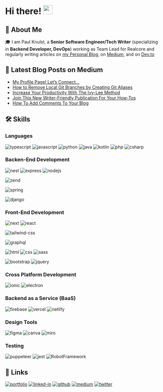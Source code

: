 # Hi there! <img src="https://media.giphy.com/media/hvRJCLFzcasrR4ia7z/giphy.gif" width="29px">

## 🚀 About Me

🎓 I am Paul Knulst, a **Senior Software Engineer/Tech Writer** (specializing in **Backend Developer, DevOps**) working as Team Lead for Realcore and regularly writing articles on <a href="https://www.knulst.de">my Personal Blog</a>, on <a href="https://medium.com/@paulknulst">Medium</a>, and on <a href="https://dev.to/paulknulst">Dev.to</a>


## 📝 Latest Blog Posts on Medium
<!-- BLOG-POST-LIST:START -->
- [My Profile Page! Let’s Connect…](https://paulknulst.medium.com/my-profile-page-lets-connect-fbcee647c0ff?source=rss-1282c85b5cbc------2)
- [How to Remove Local Git Branches by Creating Git Aliases](https://betterprogramming.pub/how-to-remove-local-git-branches-by-creating-git-aliases-adbf38c572e8?source=rss-1282c85b5cbc------2)
- [Increase Your Productivity With The Ivy-Lee Method](https://betterprogramming.pub/increase-your-productivity-with-the-ivy-lee-method-18eac049983?source=rss-1282c85b5cbc------2)
- [Join This New Writer-Friendly Publication For Your How-Tos](https://medium.com/the-shortform/join-this-new-writer-friendly-publication-for-your-how-tos-f7586c498505?source=rss-1282c85b5cbc------2)
- [How To Add Comments To Your Blog](https://levelup.gitconnected.com/how-to-add-comments-to-your-blog-bc91a324d245?source=rss-1282c85b5cbc------2)
<!-- BLOG-POST-LIST:END -->

## 🛠️ Skills

### Languages

![typescript](https://img.shields.io/badge/TypeScript-3178C6?style=for-the-badge&logo=typescript&logoColor=white)
![javascript](https://img.shields.io/badge/JavaScript-323330?style=for-the-badge&logo=javascript&logoColor=F7DF1E)
![python](https://img.shields.io/badge/Python-3776AB?style=for-the-badge&logo=python&logoColor=white)
![java](https://img.shields.io/badge/Java-FF2322?style=for-the-badge&logo=java&logoColor=white)
![kotlin](https://img.shields.io/badge/Kotlin-0fa200?style=for-the-badge&logo=kotlin&logoColor=white)
![php](https://img.shields.io/badge/PHP-A12C6F?style=for-the-badge&logo=phph&logoColor=white)
![csharp](https://img.shields.io/badge/.NET-A12C6F?style=for-the-badge&logo=csharp&logoColor=white)

### Backen-End Development
![nest](https://img.shields.io/badge/Nest-000000?style=for-the-badge&logo=nestjs&logoColor=FFFFFF)
![express](https://img.shields.io/badge/ExpressJs-AAAAAA?style=for-the-badge&logo=express&logoColor=FFFFFF)
![nodejs](https://img.shields.io/badge/NodeJS-000000?style=for-the-badge&logo=node.JS&logoColor=FFFFFF)

![zend](https://img.shields.io/badge/Zend-FFFFFF?style=for-the-badge&logo=zendframework&logoColor=FF00)

![spring](https://img.shields.io/badge/Spring-FFFFFF?style=for-the-badge&logo=spring&logoColor=F)

![django](https://img.shields.io/badge/Django-45F3F?style=for-the-badge&logo=django&logoColor=0)

### Front-End Development

![next](https://img.shields.io/badge/Next-000000?style=for-the-badge&logo=nextdotjs&logoColor=FFFFFF)
![react](https://img.shields.io/badge/React-20232A?style=for-the-badge&logo=react&logoColor=61DAFB)

![tailwind-css](https://img.shields.io/badge/tailwind_css-06B6D4?style=for-the-badge&logo=tailwind-css&logoColor=white)

![graphql](https://img.shields.io/badge/GraphQL-E434AA?style=for-the-badge&logo=graphql&logoColor=white)

![html](https://img.shields.io/badge/HTML5-E34F26?style=for-the-badge&logo=html5&logoColor=white)
![css](https://img.shields.io/badge/CSS3-1572B6?style=for-the-badge&logo=css3&logoColor=white)
![sass](https://img.shields.io/badge/SASS-CC6699?style=for-the-badge&logo=sass&logoColor=white)

![bootstrap](https://img.shields.io/badge/Bootstrap-563D7C?style=for-the-badge&logo=bootstrap&logoColor=white)
![jquery](https://img.shields.io/badge/jQuery-0769AD?style=for-the-badge&logo=jquery&logoColor=white)

<!-- ### Block-Chain Development -->
<!-- ![ethereum](https://img.shields.io/badge/Ethereum-3C3C3D?style=for-the-badge&logo=ethereum&logoColor=white) -->
<!-- ![web3](https://img.shields.io/badge/Web_3-F16822?style=for-the-badge&logo=web3.js&logoColor=white) -->
<!-- ![solidity](https://img.shields.io/badge/Solidity-363636?style=for-the-badge&logo=solidity&logoColor=white) -->

### Cross Platform Development

![ionic](https://img.shields.io/badge/Ionic-28B6F6?style=for-the-badge&logo=ionic&logoColor=white)
![electron](https://img.shields.io/badge/Electron-2C2E3B?style=for-the-badge&logo=electron&logoColor=white)

### Backend as a Service (BaaS)

![firebase](https://img.shields.io/badge/Firebase-ffaa00?style=for-the-badge&logo=Firebase&logoColor=white)
![vercel](https://img.shields.io/badge/Vercel-000000?style=for-the-badge&logo=Vercel&logoColor=white)
![netlify](https://img.shields.io/badge/Netlify-00C7B7?style=for-the-badge&logo=netlify&logoColor=white)
<!-- ![heroku](https://img.shields.io/badge/Heroku-430098?style=for-the-badge&logo=heroku&logoColor=white) -->


### Design Tools
![figma](https://img.shields.io/badge/figma-000000?style=for-the-badge&logo=figma&logoColor=white)
![canva](https://img.shields.io/badge/canva-00C4CC?style=for-the-badge&logo=canva&logoColor=white)
![miro](https://img.shields.io/badge/miro-FFDA1F?style=for-the-badge&logo=miro&logoColor=white)

### Testing
![puppeteer](https://img.shields.io/badge/Puppeteer-22B748?style=for-the-badge&logo=puppeteer&logoColor=white)
![jest](https://img.shields.io/badge/Jest-C21325?style=for-the-badge&logo=jest&logoColor=white)
![RobotFramework](https://img.shields.io/badge/Robot_Framework-DDDDDD?style=for-the-badge&logo=robot-framework&logoColor=white)
<!-- ![pytest](https://img.shields.io/badge/Pytest-3776AB?style=for-the-badge&logo=python&logoColor=white) -->


## 🔗 Links

[![portfolio](https://img.shields.io/badge/Portfolio-5340ff?style=for-the-badge&logo=Google-chrome&logoColor=white)](https://www.paulknulst.de/)
[![linked-in](https://img.shields.io/badge/LinkedIn-0077B5?style=for-the-badge&logo=LinkedIn&logoColor=white)](https://www.linkedin.com/in/paulknulst/)
[![github](https://img.shields.io/badge/GitHub-000000?style=for-the-badge&logo=GitHub&logoColor=white)](https://github.com/paulknulst)
[![medium](https://img.shields.io/badge/medium-000000?style=for-the-badge&logo=medium&logoColor=white)](https://blog.paulknulst.de/)
[![twitter](https://img.shields.io/badge/twitter-1177A1?style=for-the-badge&logo=twitter&logoColor=white)](https://twitter.com/paulknulst)
